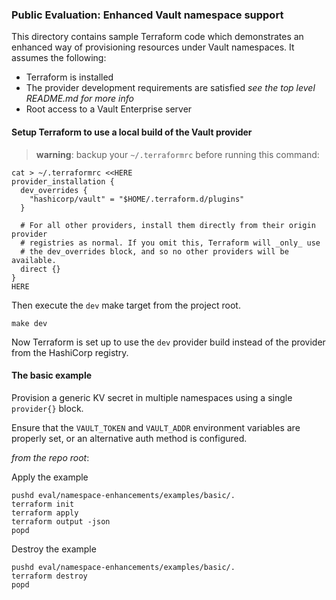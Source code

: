 ### Public Evaluation: Enhanced Vault namespace support

This directory contains sample Terraform code which demonstrates an enhanced way 
of provisioning resources under Vault namespaces. It assumes the following:

- Terraform is installed
- The provider development requirements are satisfied *see the top level README.md for more info*
- Root access to a Vault Enterprise server

#### Setup Terraform to use a local build of the Vault provider

> **warning**: backup your `~/.terraformrc` before running this command:

```shell
cat > ~/.terraformrc <<HERE
provider_installation {
  dev_overrides {
    "hashicorp/vault" = "$HOME/.terraform.d/plugins"
  }
  
  # For all other providers, install them directly from their origin provider
  # registries as normal. If you omit this, Terraform will _only_ use
  # the dev_overrides block, and so no other providers will be available.
  direct {}
}
HERE
```

Then execute the `dev` make target from the project root.
```shell
make dev
```

Now Terraform is set up to use the `dev` provider build instead of the provider
from the HashiCorp registry.

####  The basic example

Provision a generic KV secret in multiple namespaces using a single `provider{}` block.

Ensure that the `VAULT_TOKEN` and `VAULT_ADDR` environment variables are properly set, 
or an alternative auth method is configured.

*from the repo root*:

Apply the example
```shell
pushd eval/namespace-enhancements/examples/basic/.
terraform init
terraform apply
terraform output -json
popd
```

Destroy the example
```shell
pushd eval/namespace-enhancements/examples/basic/.
terraform destroy
popd
```
